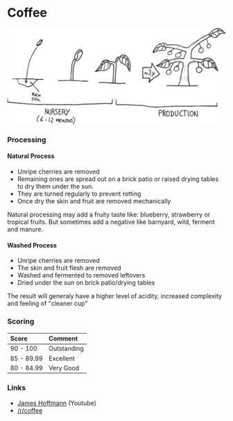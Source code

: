 # Coffee

![](../../.gitbook/assets/dessin.svg)



### Processing

#### Natural Process

* Unripe cherries are removed
* Remaining ones are spread out on a brick patio or raised drying tables to dry them under the sun. 
* They are turned regularly to prevent rotting 
* Once dry the skin and fruit are removed mechanically

Natural processing may add a fruity taste like: blueberry, strawberry or tropical fruits. But sometimes add a negative like barnyard, wild, ferment and manure.

#### Washed Process

* Unripe cherries are removed
* The skin and fruit flesh are removed
* Washed and fermented to removed leftovers
* Dried under the sun on brick patio/drying tables

The result will generaly have a higher level of acidity, increased complexity and feeling of "cleaner cup"



### Scoring

| Score | Comment |
| :--- | :--- |
| 90 - 100 | Outstanding |
| 85 - 89.99 | Excellent |
| 80 - 84.99 | Very Good |

### Links

* [James Hoffmann](https://www.youtube.com/channel/UCMb0O2CdPBNi-QqPk5T3gsQ) \(Youtube\)
* [/r/coffee](https://www.reddit.com/r/coffee)

